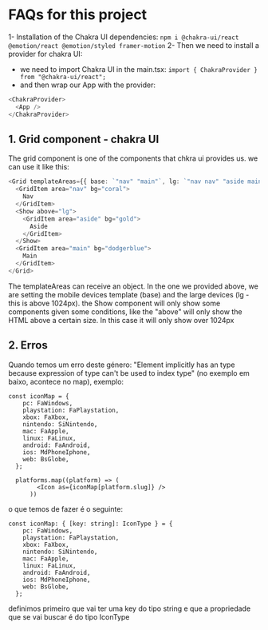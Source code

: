 # FAQs for this project

1- Installation of the Chakra UI dependencies: `npm i @chakra-ui/react @emotion/react @emotion/styled framer-motion`
2- Then we need to install a provider for chakra UI:

- we need to import Chakra UI in the main.tsx: `import { ChakraProvider } from "@chakra-ui/react";`
- and then wrap our App with the provider:

```typescript
<ChakraProvider>
  <App />
</ChakraProvider>
```

## 1. Grid component - chakra UI

The grid component is one of the components that chkra ui provides us. we can use it like this:

```typescript
<Grid templateAreas={{ base: `"nav" "main"`, lg: `"nav nav" "aside main"` }}>
  <GridItem area="nav" bg="coral">
    Nav
  </GridItem>
  <Show above="lg">
    <GridItem area="aside" bg="gold">
      Aside
    </GridItem>
  </Show>
  <GridItem area="main" bg="dodgerblue">
    Main
  </GridItem>
</Grid>
```

The templateAreas can receive an object. In the one we provided above, we are setting the mobile devices template (base) and the large devices (lg - this is above 1024px). the Show component will only show some components given some conditions, like the "above" will only show the HTML above a certain size. In this case it will only show over 1024px

## 2. Erros

Quando temos um erro deste género: "Element implicitly has an type because expression of type can't be used to index type" (no exemplo em baixo, acontece no map), exemplo:

```javscript
const iconMap = {
    pc: FaWindows,
    playstation: FaPlaystation,
    xbox: FaXbox,
    nintendo: SiNintendo,
    mac: FaApple,
    linux: FaLinux,
    android: FaAndroid,
    ios: MdPhoneIphone,
    web: BsGlobe,
  };

  platforms.map((platform) => (
        <Icon as={iconMap[platform.slug]} />
      ))
```

o que temos de fazer é o seguinte:

```javscript
const iconMap: { [key: string]: IconType } = {
    pc: FaWindows,
    playstation: FaPlaystation,
    xbox: FaXbox,
    nintendo: SiNintendo,
    mac: FaApple,
    linux: FaLinux,
    android: FaAndroid,
    ios: MdPhoneIphone,
    web: BsGlobe,
  };
```
definimos primeiro que vai ter uma key do tipo string e que a propriedade que se vai buscar é do tipo IconType